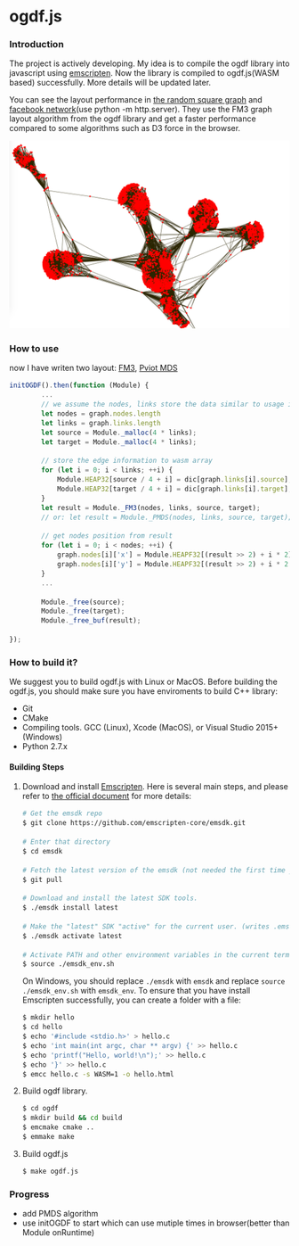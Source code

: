 # ogdf.js

### Introduction

The project is actively developing. My idea is to compile the ogdf library into javascript using [emscripten](https://github.com/emscripten-core/emscripten). Now the library is compiled to ogdf.js(WASM based) successfully. More details will be updated later.

You can see the layout performance in [the random square graph](./squareLayout.html) and [facebook network](./facebookLayout.html)(use python -m http.server). They use the FM3 graph layout algorithm from the ogdf library and get a faster performance compared to some algorithms such as D3 force in the browser.

<img src="./doc/facebook.png">

### How to use

now I have writen two layout: [FM3](https://www.semanticscholar.org/paper/Drawing-Large-Graphs-with-a-Potential-Field-Based-Hachul-J%C3%BCnger/3a389251f7e3879622eff52da5493cdc56a0ace4), [Pviot MDS](http://mrvar.fdv.uni-lj.si/pajek/community/DrawPivotMDS.htm)

```js
initOGDF().then(function (Module) {
    	...
    	// we assume the nodes, links store the data similar to usage in d3.force
    	let nodes = graph.nodes.length
        let links = graph.links.length
        let source = Module._malloc(4 * links);
        let target = Module._malloc(4 * links);

    	// store the edge information to wasm array
        for (let i = 0; i < links; ++i) {
            Module.HEAP32[source / 4 + i] = dic[graph.links[i].source];
            Module.HEAP32[target / 4 + i] = dic[graph.links[i].target];
        }
        let result = Module._FM3(nodes, links, source, target);
    	// or: let result = Module._PMDS(nodes, links, source, target);

    	// get nodes position from result
    	for (let i = 0; i < nodes; ++i) {
            graph.nodes[i]['x'] = Module.HEAPF32[(result >> 2) + i * 2]
            graph.nodes[i]['y'] = Module.HEAPF32[(result >> 2) + i * 2 + 1];
        }
    	...

    	Module._free(source);
        Module._free(target);
        Module._free_buf(result);

});
```

### How to build it?

We suggest you to build ogdf.js with Linux or MacOS. Before building the ogdf.js, you should make sure you have enviroments to build C++ library:

-   Git
-   CMake
-   Compiling tools. GCC (Linux), Xcode (MacOS), or Visual Studio 2015+ (Windows)
-   Python 2.7.x

#### Building Steps

1. Download and install [Emscripten](https://github.com/emscripten-core/emscripten). Here is several main steps, and please refer to [the official document](https://emscripten.org/docs/getting_started/downloads.html) for more details:

    ```bash
    # Get the emsdk repo
    $ git clone https://github.com/emscripten-core/emsdk.git

    # Enter that directory
    $ cd emsdk

    # Fetch the latest version of the emsdk (not needed the first time you clone)
    $ git pull

    # Download and install the latest SDK tools.
    $ ./emsdk install latest

    # Make the "latest" SDK "active" for the current user. (writes .emscripten file)
    $ ./emsdk activate latest

    # Activate PATH and other environment variables in the current terminal
    $ source ./emsdk_env.sh
    ```

    On Windows, you should replace `./emsdk` with `emsdk` and replace `source ./emsdk_env.sh` with `emsdk_env`. To ensure that you have install Emscripten successfully, you can create a folder with a file:

    ```bash
    $ mkdir hello
    $ cd hello
    $ echo '#include <stdio.h>' > hello.c
    $ echo 'int main(int argc, char ** argv) {' >> hello.c
    $ echo 'printf("Hello, world!\n");' >> hello.c
    $ echo '}' >> hello.c
    $ emcc hello.c -s WASM=1 -o hello.html
    ```

2. Build ogdf library.

    ```bash
    $ cd ogdf
    $ mkdir build && cd build
    $ emcmake cmake ..
    $ emmake make
    ```

3. Build ogdf.js
    ```bash
    $ make ogdf.js
    ```

### Progress

-   add PMDS algorithm
-   use initOGDF to start which can use mutiple times in browser(better than Module onRuntime)
